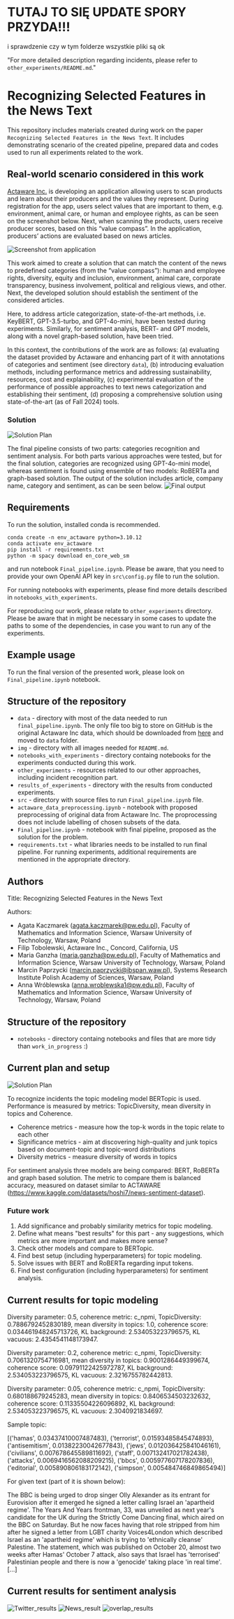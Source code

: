 # TUTAJ TO SIĘ UPDATE SPORY PRZYDA!!!
i sprawdzenie czy w tym folderze wszystkie pliki są ok

"For more detailed description regarding incidents, please refer to `other_experiments/README.md`."

# Recognizing Selected Features in the News Text

This repository includes materials created during work on the paper `Recognizing Selected Features in the News Text`. It includes demonstrating scenario of the created pipeline, prepared data and codes used to run all experiments related to the work.

## Real-world scenario considered in this work

[Actaware Inc.](https://actaware.com) is developing an application allowing users to scan products and learn about their producers and the values they represent. During registration for the app, users select values that are important to them, e.g. environment, animal care, or human and employee rights, as can be seen on the screenshot below. Next, when scanning the products, users receive producer scores, based on this “value compass”. In the application, producers’ actions are evaluated based on news articles. 

![Screenshot from application](../img/app_value_compass.png)

This work aimed to create a solution that can match the content of the news to predefined categories (from the “value compass”): human and employee rights, diversity, equity and inclusion, environment, animal care, corporate transparency, business involvement, political and religious views, and other. Next, the developed solution should establish the sentiment of the considered articles.

Here, to address article categorization, state-of-the-art methods, i.e. KeyBERT, GPT-3.5-turbo, and GPT-4o-mini, have been tested during experiments. Similarly, for sentiment analysis, BERT- and GPT models, along with a novel graph-based solution, have been tried. 

In this context, the contributions of the work are as follows: 
(a) evaluating the dataset provided by Actaware and enhancing part of it with annotations of categories and sentiment (see directory `data`),
(b) introducing evaluation methods, including performance metrics and addressing sustainability, resources, cost and explainability, 
(c) experimental evaluation of the performance of possible approaches to text news categorization and establishing their sentiment, 
(d) proposing a comprehensive solution using state-of-the-art (as of Fall 2024) tools.

### Solution

![Solution Plan](../img/solution_pipeline.jpg)

The final pipeline consists of two parts: categories recognition and sentiment analysis. For both parts various approaches were tested, but for the final solution, categories are recognized using GPT-4o-mini model, whereas sentiment is found using ensemble of two models: RoBERTa and graph-based solution. The output of the solution includes article, company name, category and sentiment, as can be seen below.
![Final output](../img/final_results.jpg)

## Requirements

To run the solution, installed conda is recommended.

```
conda create -n env_actaware python=3.10.12
conda activate env_actaware
pip install -r requirements.txt
python -m spacy download en_core_web_sm
```
and run notebook `Final_pipeline.ipynb`. Please be aware, that you need to provide your own OpenAI API key in `src\config.py` file to run the solution.

For running notebooks with experiments, please find more details described in `notebooks_with_experiments`.

For reproducing our work, please relate to `other_experiments` directory. Please be aware that in might be necessary in some cases to update the paths to some of the dependencies, in case you want to run any of the experiments.

## Example usage

To run the final version of the presented work, please look on `Final_pipeline.ipynb` notebook. 

## Structure of the repository
* `data` - directory with most of the data needed to run `final_pipeline.ipynb`. The only file too big to store on GitHub is the original Actaware Inc data, which should be downloaded from [here](https://drive.google.com/file/d/1WNaTt7WLZjqp6-JyS9kj7XVsVG6v59N9/view?usp=sharing) and moved to `data` folder.
* `img` - directory with all images needed for `README.md`.
* `notebooks_with_experiments` - directory containg notebooks for the experiments conducted during this work.
* `other_experiments` - resources related to our other approaches, including incident recognition part.
* `results_of_experiments` - directory with the results from conducted experiments.
* `src` - directory with source files to run `Final_pipeline.ipynb` file.
* `actaware_data_preprocessing.ipynb` - notebook with proposed preprocessing of original data from Actaware Inc. The proprocessing does not include labelling of chosen subsets of the data.
* `Final_pipeline.ipynb` - notebook with final pipeline, proposed as the solution for the problem.
* `requirements.txt` - what libraries needs to be installed to run final pipeline. For running experiments, additional requirements are mentioned in the appropriate directory.

## Authors

Title: Recognizing Selected Features in the News Text

Authors: 
- Agata Kaczmarek (agata.kaczmarek@pw.edu.pl), Faculty of Mathematics and Information Science, Warsaw University of Technology, Warsaw, Poland
- Filip Tobolewski, Actaware Inc., Concord, California, US
- Maria Ganzha (maria.ganzha@pw.edu.pl), Faculty of Mathematics and Information Science, Warsaw University of Technology, Warsaw, Poland
- Marcin Paprzycki (marcin.paprzycki@ibspan.waw.pl), Systems Research Institute Polish Academy of Sciences, Warsaw, Poland
- Anna Wróblewska (anna.wroblewska1@pw.edu.pl), Faculty of Mathematics and Information Science, Warsaw University of Technology, Warsaw, Poland


## Structure of the repository
* `notebooks` - directory containg notebooks and files that are more tidy than `work_in_progress` :)

## Current plan and setup

![Solution Plan](img/solution_plan.png)

To recognize incidents the topic modeling model BERTopic is used. Performance is measured by metrics: TopicDiversity, mean diversity in topics and Coherence. 

* Coherence metrics - measure how the top-k words in the topic relate to each other
* Significance metrics - aim at discovering high-quality and junk topics based on document-topic and topic-word distributions
* Diversity metrics - measure diversity of words in topics

For sentiment analysis three models are being compared: BERT, RoBERTa and graph based solution. The metric to compare them is balanced accuracy, measured on dataset similar to ACTAWARE (https://www.kaggle.com/datasets/hoshi7/news-sentiment-dataset).

### Future work

1. Add significance and probably similarity metrics for topic modeling.
2. Define what means "best results" for this part - any suggestions, which metrics are more important and makes more sense?
3. Check other models and compare to BERTopic.
4. Find best setup (including hyperparameters) for topic modeling.
5. Solve issues with BERT and RoBERTa regarding input tokens.
6. Find best configuration (including hyperparameters) for sentiment analysis.

## Current results for topic modeling 

Diversity parameter: 0.5, coherence metric: c_npmi, TopicDiversity: 0.7886792452830189, mean diversity in topics: 1.0, coherence score: 0.034461948245713726, KL background: 2.534053223796575, KL vacuous: 2.4354541148173947.

Diversity parameter: 0.2, coherence metric: c_npmi, TopicDiversity: 0.7061320754716981, mean diversity in topics: 0.9001286449399674, coherence score: 0.09791122425972787, KL background: 2.534053223796575, KL vacuous: 2.3216755782442813.

Diversity parameter: 0.05, coherence metric: c_npmi, TopicDiversity: 0.680188679245283, mean diversity in topics: 0.8406534503232632, coherence score: 0.11335504226096892, KL background: 2.534053223796575, KL vacuous: 2.3040921834697.

Sample topic:

[('hamas', 0.03437410007487483),
 ('terrorist', 0.01593485845474893),
 ('antisemitism', 0.01382230042677843),
 ('jews', 0.012036425841046161),
 ('civilians', 0.007678645589811692),
 ('staff', 0.007132417021782438),
 ('attacks', 0.0069416562088209215),
 ('bbcs', 0.005977607178207836),
 ('editorial', 0.005890806183172142),
 ('simpson', 0.005484746849865494)]

For given text (part of it is shown below):

The BBC is being urged to drop singer Olly Alexander as its entrant for Eurovision after it emerged he signed a letter calling Israel an 'apartheid regime'. The Years And Years frontman, 33, was unveiled as next year's candidate for the UK during the Strictly Come Dancing final, which aired on the BBC on Saturday. But he now faces having that role stripped from him after he signed a letter from LGBT charity Voices4London which described Israel as an 'apartheid regime' which is trying to 'ethnically cleanse' Palestine. The statement, which was published on October 20, almost two weeks after Hamas' October 7 attack, also says that Israel has 'terrorised' Palestinian people and there is now a 'genocide' taking place 'in real time'.[...]


## Current results for sentiment analysis

![Twitter_results](img/results_sentiment_twitter.png)
![News_result](img/results_sentiment_news.png)
![overlap_results](img/results_methods_comparison_overlap.png)
